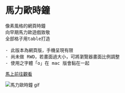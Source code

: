 # 馬力歐時鐘

<pre>
像素風格的網頁時鐘 
向早期馬力歐遊戲致敬
全部格子用table打造

- 此版本為網頁版，手機呈現有限
- 尚未做 RWD，若畫面過大小，可將瀏覽器畫面比例調整
- 使用之字體「o」在 mac 版會黏在一起
</pre>

[馬上前往觀看](https://leileisme.github.io/MarioClock-JS/)

![馬力歐時鐘 gif](https://github.com/Leileisme/MarioClock-JS/blob/main/images/README/mario.gif)
